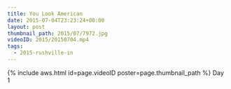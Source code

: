 ```yaml
---
title: You Look American
date: 2015-07-04T23:23:24+00:00
layout: post
thumbnail_path: 2015/07/7972.jpg
videoID: 2015/20150704.mp4
tags:
  - 2015-rushville-in
---
```

{% include aws.html id=page.videoID poster=page.thumbnail_path %}
Day 1